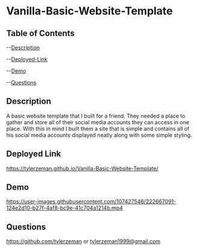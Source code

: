 # Vanilla-Basic-Website-Template

## Table of Contents

--[Description](#Description)

--[Deployed-Link](#Deployed-Link)

--[Demo](#Demo)

--[Questions](#Questions)

## Description

A basic website template that I built for a friend. They needed a place to gather and store all of their social media accounts they can access in one place. With this
in mind I built them a site that is simple and contains all of his social media accounts displayed neatly along with some simple styling.

## Deployed Link

https://tylerzeman.github.io/Vanilla-Basic-Website-Template/

## Demo

https://user-images.githubusercontent.com/107427546/222667091-124e2d10-b27f-4af8-bc9e-41c704a1214b.mp4

## Questions

https://github.com/tylerzeman or tylerzeman1999@gmail.com
